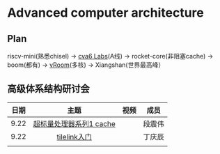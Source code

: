 # Advanced computer architecture



## Plan

riscv-mini(熟悉chisel) -> [cva6 Labs](https://github.com/sifferman/labs-with-cva6)(A线) -> rocket-core(非阻塞cache) -> boom(都有) -> [vRoom](https://github.com/MoonbaseOtago/vroom)(多核) -> Xiangshan(世界最高峰）



## 高级体系结构研讨会

| 日期 |                             主题                             | 视频 |  成员  |
| :--: | :----------------------------------------------------------: | :--: | :----: |
| 9.22 |    [超标量处理器系列1 cache](./超标量处理器设计/cache.md)    |      | 段震伟 |
| 9.22 | [tilelink入门](https://sagca6ucd2p.feishu.cn/docx/TbABd17ZYoryH8xpWNHcyL73noe) |      | 丁庆辰 |
|      |                                                              |      |        |

